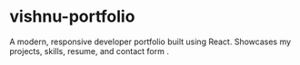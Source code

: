 # vishnu-portfolio
A modern, responsive developer portfolio built using React. Showcases my projects, skills, resume, and contact form .
